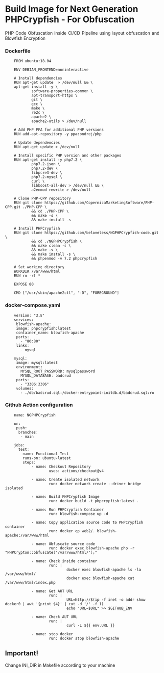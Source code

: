 # Build Image for Next Generation PHPCrypfish - For Obfuscation

<p style="text-align: justify;">PHP Code Obfuscation inside CI/CD Pipeline using layout obfuscation and Blowfish Encryption</p>

### Dockerfile

        FROM ubuntu:18.04

        ENV DEBIAN_FRONTEND=noninteractive

        # Install dependencies
        RUN apt-get update  > /dev/null && \
        apt-get install -y \
                software-properties-common \
                apt-transport-https \
                git \
                gcc \
                make \
                re2c \
                apache2 \
                apache2-utils > /dev/null

        # Add PHP PPA for additional PHP versions
        RUN add-apt-repository -y ppa:ondrej/php

        # Update dependencies
        RUN apt-get update > /dev/null

        # Install specific PHP version and other packages
        RUN apt-get install -y php7.2 \
                php7.2-json \
                php7.2-dev \
                libpcre3-dev \
                php7.2-mysql \
                curl \
                libboost-all-dev > /dev/null && \
                a2enmod rewrite > /dev/null
        
        # Clone PHP-CPP repository
        RUN git clone https://github.com/CopernicaMarketingSoftware/PHP-CPP.git ./PHP-CPP \
                && cd ./PHP-CPP \
                && make -s \
                && make install -s

        # Install PHPCrypfish
        RUN git clone https://github.com/beloveless/NGPHPCrypfish-code.git \
                && cd ./NGPHPCrypfish \
                && make clean -s \
                && make -s \
                && make install -s \
                && phpenmod -v 7.2 phpcrypfish 

        # Set working directory
        WORKDIR /var/www/html
        RUN rm -rf *

        EXPOSE 80

        CMD ["/usr/sbin/apache2ctl", "-D", "FOREGROUND"]

        
### docker-compose.yaml

        version: "3.8"
        services:
         blowfish-apache:
         image: phpcrypfish:latest
         container_name: blowfish-apache
         ports:
           - "80:80"
         links:
           - mysql
        
        mysql:
         image: mysql:latest
         environment:
           MYSQL_ROOT_PASSWORD: mysqlpassword
           MYSQL_DATABASE: badcrud
         ports:
           - "3306:3306"
         volumes:
           - ./db/badcrud.sql:/docker-entrypoint-initdb.d/badcrud.sql:ro
 
### Github Action configuration 

        name: NGPHPCrypfish

        on:
         push:
          branches:
           - main

        jobs:
          test:
            name: Functional Test
            runs-on: ubuntu-latest
            steps:
                - name: Checkout Repository
                        uses: actions/checkout@v4

                - name: Create isolated network
                        run: docker network create --driver bridge isolated      

                - name: Build PHPCrypfish Image
                        run: docker build -t phpcrypfish:latest .

                - name: Run PHPCrypfish Container
                        run: blowfish-compose up -d

                - name: Copy application source code to PHPCrypfish container
                        run: docker cp web2/. blowfish-apache:/var/www/html

                - name: Obfuscate source code
                        run: docker exec blowfish-apache php -r "PHPCrypton::obfuscate('/var/www/html/');"

                - name: Check inside container
                        run: |
                                docker exec blowfish-apache ls -la /var/www/html/
                                docker exec blowfish-apache cat /var/www/html/index.php

                - name: Get AUT URL
                        run: |
                                URL=http://$(ip -f inet -o addr show docker0 | awk '{print $4}' | cut -d '/' -f 1)
                                echo "URL=$URL" >> $GITHUB_ENV

                - name: Check AUT URL
                        run: |
                                curl -L ${{ env.URL }}
                
                - name: stop docker
                        run: docker stop blowfish-apache

## Important!

Change INI_DIR in Makefile according to your machine
